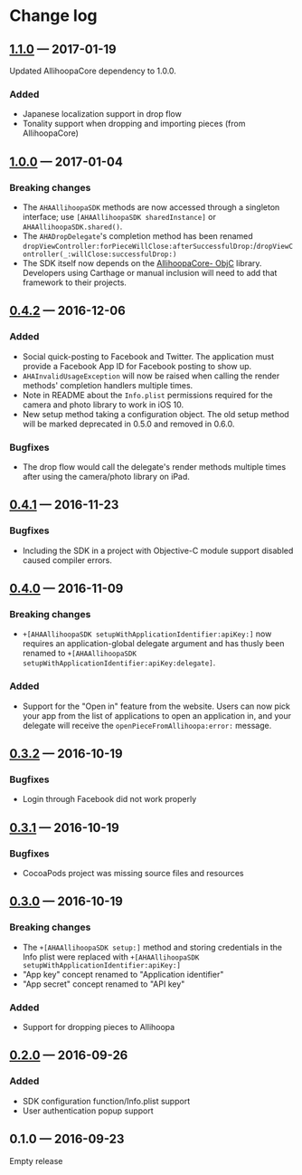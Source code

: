 
Change log
==========

## [1.1.0] — 2017-01-19

Updated AllihoopaCore dependency to 1.0.0.

### Added

* Japanese localization support in drop flow
* Tonality support when dropping and importing pieces (from AllihoopaCore)

## [1.0.0] — 2017-01-04

### Breaking changes

* The `AHAAllihoopaSDK` methods are now accessed through a singleton interface;
  use `[AHAAllihoopaSDK sharedInstance]` or `AHAAllihoopaSDK.shared()`.
* The `AHADropDelegate`'s completion method has been renamed
  `dropViewController:forPieceWillClose:afterSuccessfulDrop:`/`dropViewController(_:willClose:successfulDrop:)`
* The SDK itself now depends on the [AllihoopaCore-
  ObjC](https://github.com/allihoopa/AllihoopaCore-ObjC) library. Developers
  using Carthage or manual inclusion will need to add that framework to their
  projects.

## [0.4.2] — 2016-12-06

### Added

* Social quick-posting to Facebook and Twitter. The application must provide
  a Facebook App ID for Facebook posting to show up.
* `AHAInvalidUsageException` will now be raised when calling the render methods'
  completion handlers multiple times.
* Note in README about the `Info.plist` permissions required for the camera and
  photo library to work in iOS 10.
* New setup method taking a configuration object. The old setup method will be
  marked deprecated in 0.5.0 and removed in 0.6.0.

### Bugfixes

* The drop flow would call the delegate's render methods multiple times
  after using the camera/photo library on iPad.

## [0.4.1] — 2016-11-23

### Bugfixes

* Including the SDK in a project with Objective-C module support disabled caused
  compiler errors.

## [0.4.0] — 2016-11-09

### Breaking changes

* `+[AHAAllihoopaSDK setupWithApplicationIdentifier:apiKey:]` now requires an
  application-global delegate argument and has thusly been renamed to
  `+[AHAAllihoopaSDK setupWithApplicationIdentifier:apiKey:delegate]`.

### Added

* Support for the "Open in" feature from the website. Users can now pick your
  app from the list of applications to open an application in, and your delegate
  will receive the `openPieceFromAllihoopa:error:` message.

## [0.3.2] — 2016-10-19

### Bugfixes

* Login through Facebook did not work properly

## [0.3.1] — 2016-10-19

### Bugfixes

* CocoaPods project was missing source files and resources

## [0.3.0] — 2016-10-19

### Breaking changes

* The `+[AHAAllihoopaSDK setup:]` method and storing credentials in the Info
  plist were replaced with
  `+[AHAAllihoopaSDK setupWithApplicationIdentifier:apiKey:]`
* "App key" concept renamed to "Application identifier"
* "App secret" concept renamed to "API  key"

### Added

* Support for dropping pieces to Allihoopa

## [0.2.0] — 2016-09-26

### Added

* SDK configuration function/Info.plist support
* User authentication popup support

## 0.1.0 — 2016-09-23

Empty release

[1.1.0]: https://github.com/allihoopa/Allihoopa-iOS/compare/1.0.0...1.1.0
[1.0.0]: https://github.com/allihoopa/Allihoopa-iOS/compare/0.4.2...1.0.0
[0.4.2]: https://github.com/allihoopa/Allihoopa-iOS/compare/0.4.1...0.4.2
[0.4.1]: https://github.com/allihoopa/Allihoopa-iOS/compare/0.4.0...0.4.1
[0.4.0]: https://github.com/allihoopa/Allihoopa-iOS/compare/v0.3.2...0.4.0
[0.3.2]: https://github.com/allihoopa/Allihoopa-iOS/compare/v0.3.1...v0.3.2
[0.3.1]: https://github.com/allihoopa/Allihoopa-iOS/compare/v0.3.0...v0.3.1
[0.3.0]: https://github.com/allihoopa/Allihoopa-iOS/compare/v0.2.0...v0.3.0
[0.2.0]: https://github.com/allihoopa/Allihoopa-iOS/compare/v0.1.0...v0.2.0

